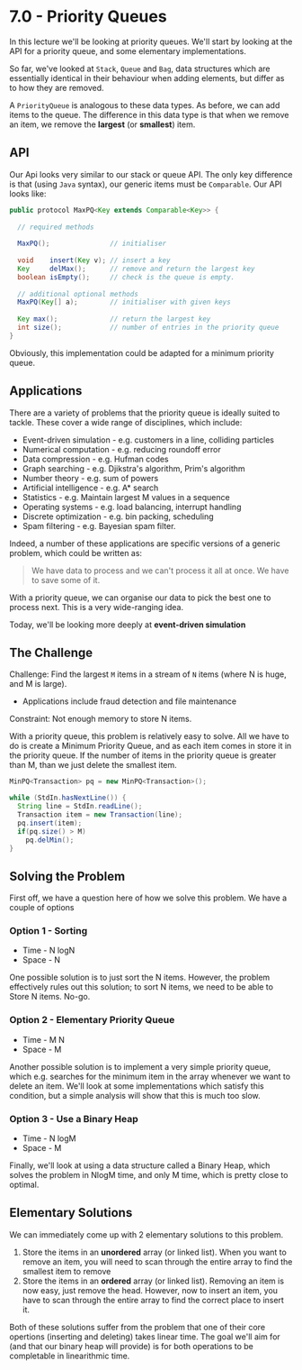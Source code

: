 # 7.0 - Priority Queues

In this lecture we'll be looking at priority queues. We'll start by looking at the API for a priority queue, and some elementary implementations.

So far, we've looked at `Stack`, `Queue` and `Bag`, data structures which are essentially identical in their behaviour when adding elements, but differ as to how they are removed.

A `PriorityQueue` is analogous to these data types. As before, we can add items to the queue. The difference in this data type is that when we remove an item, we remove the **largest** (or **smallest**) item.

## API

Our Api looks very similar to our stack or queue API. The only key difference is that (using `Java` syntax), our generic items must be `Comparable`. Our API looks like:

```Java
public protocol MaxPQ<Key extends Comparable<Key>> {
  
  // required methods
  
  MaxPQ();               // initialiser
  
  void    insert(Key v); // insert a key
  Key     delMax();      // remove and return the largest key
  boolean isEmpty();     // check is the queue is empty.
  
  // additional optional methods
  MaxPQ(Key[] a);        // initialiser with given keys
  
  Key max();             // return the largest key
  int size();            // number of entries in the priority queue
}
```

Obviously, this implementation could be adapted for a minimum priority queue.

## Applications

There are a variety of problems that the priority queue is ideally suited to tackle. These cover a wide range of disciplines, which include:

* Event-driven simulation - e.g. customers in a line, colliding particles
* Numerical computation - e.g. reducing roundoff error
* Data compression - e.g. Hufman codes
* Graph searching - e.g. Djikstra's algorithm, Prim's algorithm
* Number theory - e.g. sum of powers
* Artificial intelligence - e.g. A* search
* Statistics - e.g. Maintain largest M values in a sequence
* Operating systems - e.g. load balancing, interrupt handling
* Discrete optimization - e.g. bin packing, scheduling
* Spam filtering - e.g. Bayesian spam filter.

Indeed, a number of these applications are specific versions of a generic problem, which could be written as:

> We have data to process and we can't process it all at once. We have to save some of it.
> 

With a priority queue, we can organise our data to pick the best one to process next. This is a very wide-ranging idea.

Today, we'll be looking more deeply at **event-driven simulation**

## The Challenge

Challenge: Find the largest `M` items in a stream of `N` items (where N is huge, and M is large).
* Applications include fraud detection and file maintenance

Constraint: Not enough memory to store N items.

With a priority queue, this problem is relatively easy to solve. All we have to do is create a Minimum Priority Queue, and as each item comes in store it in the priority queue. If the number of items in the priority queue is greater than M, than we just delete the smallest item.

```Java
MinPQ<Transaction> pq = new MinPQ<Transaction>();

while (StdIn.hasNextLine()) {
  String line = StdIn.readLine();
  Transaction item = new Transaction(line);
  pq.insert(item);
  if(pq.size() > M)
    pq.delMin();
}
```

## Solving the Problem

First off, we have a question here of how we solve this problem. We have a couple of options

### Option 1 - Sorting

* Time - N logN
* Space - N

One possible solution is to just sort the N items. However, the problem effectively rules out this solution; to sort N items, we need to be able to Store N items. No-go.

### Option 2 - Elementary Priority Queue

* Time - M N
* Space - M

Another possible solution is to implement a very simple priority queue, which e.g. searches for the minimum item in the array whenever we want to delete an item. We'll look at some implementations which satisfy this condition, but a simple analysis will show that this is much too slow.

### Option 3 - Use a Binary Heap

* Time - N logM
* Space - M

Finally, we'll look at using a data structure called a Binary Heap, which solves the problem in NlogM time, and only M time, which is pretty close to optimal.

## Elementary Solutions

We can immediately come up with 2 elementary solutions to this problem.

1. Store the items in an **unordered** array (or linked list). When you want to remove an item, you will need to scan through the entire array to find the smallest item to remove
2. Store the items in an **ordered** array (or linked list). Removing an item is now easy, just remove the head. However, now to insert an item, you have to scan through the entire array to find the correct place to insert it.

Both of these solutions suffer from the problem that one of their core opertions (inserting and deleting) takes linear time. The goal we'll aim for (and that our binary heap will provide) is for both operations to be completable in linearithmic time.
